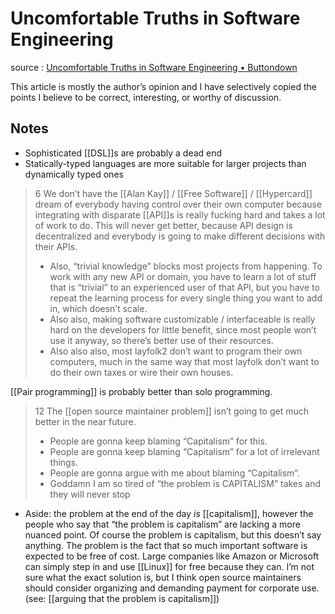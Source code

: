 # Uncomfortable Truths in Software Engineering

source
: [Uncomfortable Truths in Software Engineering • Buttondown](https://buttondown.email/hillelwayne/archive/uncomfortable-truths-in-software-engineering/)

This article is mostly the author&rsquo;s opinion and I have selectively copied the points I believe to be correct, interesting, or worthy of discussion.


## Notes

-   Sophisticated [[DSL]]s are probably a dead end
-   Statically-typed languages are more suitable for larger projects than dynamically typed ones

> 6 We don’t have the [[Alan Kay]] / [[Free Software]] / [[Hypercard]] dream of everybody having control over their own computer because integrating with disparate [[API]]s is really fucking hard and takes a lot of work to do. This will never get better, because API design is decentralized and everybody is going to make different decisions with their APIs.
> 
> -   Also, “trivial knowledge” blocks most projects from happening. To work with any new API or domain, you have to learn a lot of stuff that is “trivial” to an experienced user of that API, but you have to repeat the learning process for every single thing you want to add in, which doesn’t scale.
> -   Also also, making software customizable / interfaceable is really hard on the developers for little benefit, since most people won’t use it anyway, so there’s better use of their resources.
> -   Also also also, most layfolk2 don’t want to program their own computers, much in the same way that most layfolk don’t want to do their own taxes or wire their own houses.

[[Pair programming]] is probably better than solo programming.

> 12 The [[open source maintainer problem]] isn’t going to get much better in the near future.
> 
> -   People are gonna keep blaming “Capitalism” for this.
> -   People are gonna keep blaming “Capitalism” for a lot of irrelevant things.
> -   People are gonna argue with me about blaming “Capitalism”.
> -   Goddamn I am so tired of “the problem is CAPITALISM” takes and they will never stop

-   Aside: the problem at the end of the day _is_ [[capitalism]], however the people who say that &ldquo;the problem is capitalism&rdquo; are lacking a more nuanced point. Of course the problem is capitalism, but this doesn&rsquo;t say anything. The problem is the fact that so much important software is expected to be free of cost. Large companies like Amazon or Microsoft can simply step in and use [[Linux]] for free because they can. I&rsquo;m not sure what the exact solution is, but I think open source maintainers should consider organizing and demanding payment for corporate use. (see: [[arguing that the problem is capitalism]])
